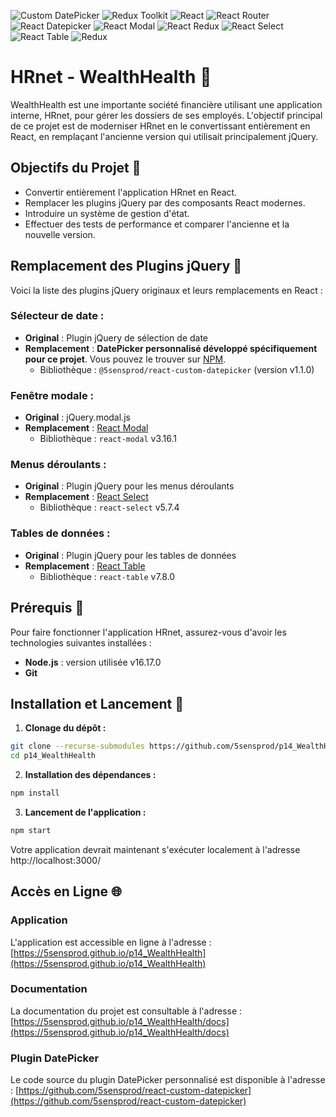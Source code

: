 ![Custom DatePicker](https://img.shields.io/badge/Custom_DatePicker-1.1.0-brightgreen)
![Redux Toolkit](https://img.shields.io/badge/-Redux_Toolkit-764ABC?logo=redux&logoColor=white)
![React](https://img.shields.io/badge/-React-61DAFB?logo=react&logoColor=white)
![React Router](https://img.shields.io/badge/-React_Router-CA4245?logo=react-router&logoColor=white)
![React Datepicker](https://img.shields.io/badge/React_Datepicker-4.16.0-brightgreen)
![React Modal](https://img.shields.io/badge/React_Modal-3.16.1-brightgreen)
![React Redux](https://img.shields.io/badge/-React_Redux-764ABC?logo=redux&logoColor=white)
![React Select](https://img.shields.io/badge/React_Select-5.7.4-brightgreen)
![React Table](https://img.shields.io/badge/React_Table-7.8.0-brightgreen)
![Redux](https://img.shields.io/badge/-Redux-764ABC?logo=redux&logoColor=white)

# HRnet - WealthHealth 🚀

WealthHealth est une importante société financière utilisant une application interne, HRnet, pour gérer les dossiers de ses employés. L'objectif principal de ce projet est de moderniser HRnet en le convertissant entièrement en React, en remplaçant l'ancienne version qui utilisait principalement jQuery.

## Objectifs du Projet 🎯

- Convertir entièrement l'application HRnet en React.
- Remplacer les plugins jQuery par des composants React modernes.
- Introduire un système de gestion d'état.
- Effectuer des tests de performance et comparer l'ancienne et la nouvelle version.

## Remplacement des Plugins jQuery 🔄

Voici la liste des plugins jQuery originaux et leurs remplacements en React :

### Sélecteur de date :

- **Original** : Plugin jQuery de sélection de date
- **Remplacement** : **DatePicker personnalisé développé spécifiquement pour ce projet**. Vous pouvez le trouver sur [NPM](https://www.npmjs.com/package/@5sensprod/react-custom-datepicker).
  - Bibliothèque : `@5sensprod/react-custom-datepicker` (version v1.1.0)

### Fenêtre modale :

- **Original** : jQuery.modal.js
- **Remplacement** : [React Modal](https://reactcommunity.org/react-modal/)
  - Bibliothèque : `react-modal` v3.16.1

### Menus déroulants :

- **Original** : Plugin jQuery pour les menus déroulants
- **Remplacement** : [React Select](https://react-select.com/)
  - Bibliothèque : `react-select` v5.7.4

### Tables de données :

- **Original** : Plugin jQuery pour les tables de données
- **Remplacement** : [React Table](https://react-table.tanstack.com/)
  - Bibliothèque : `react-table` v7.8.0

## Prérequis 🚨

Pour faire fonctionner l'application HRnet, assurez-vous d'avoir les technologies suivantes installées :

- **Node.js** : version utilisée v16.17.0
- **Git**

## Installation et Lancement 🚀

1. **Clonage du dépôt :**

```bash
git clone --recurse-submodules https://github.com/5sensprod/p14_WealthHealt.git
cd p14_WealthHealth
```

2. **Installation des dépendances :**

```bash
npm install
```

3. **Lancement de l'application :**

```bash
npm start
```

Votre application devrait maintenant s'exécuter localement à l'adresse http://localhost:3000/

## Accès en Ligne 🌐

### Application

L'application est accessible en ligne à l'adresse :
[https://5sensprod.github.io/p14_WealthHealth](https://5sensprod.github.io/p14_WealthHealth)

### Documentation

La documentation du projet est consultable à l'adresse :
[https://5sensprod.github.io/p14_WealthHealth/docs](https://5sensprod.github.io/p14_WealthHealth/docs)

### Plugin DatePicker

Le code source du plugin DatePicker personnalisé est disponible à l'adresse :
[https://github.com/5sensprod/react-custom-datepicker](https://github.com/5sensprod/react-custom-datepicker)
